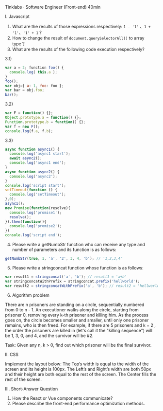 Tinklabs · Software Engineer (Front-end) 40min

I. Javascript

1. What are the results of those expressions respectively: `1 - '1'` 、`1 + '1'`、`'1' + 1` ? 
2. How to change the result of `document.querySelectorAll()` to array type？
3. What are the results of the following code execution respectively? 

3.1)

```js
var a = 2; function foo() {
  console.log( this.a );
}
foo();
var obj={ a: 1, foo: foo }; 
var bar = obj.foo;
bar();
```

3.2)

```js
var F = function() {};
Object.prototype.a = function() {};
Function.prototype.b = function() {};
var f = new F();
console.log(f.a, f.b);
```

3.3)

```js
async function async1() {
  console.log('async1 start');
  await async2();
  console.log('async1 end');
}
async function async2() {
  console.log('async2');
}
console.log('script start');
setTimeout(function () {
  console.log('setTimeout');
},0);
async1();
new Promise(function(resolve){
  console.log('promise1');
  resolve();
}).then(function(){
  console.log('promise2');
})
console.log('script end');
```

4. Please write a getNumbStr function who can receive any type and number of parameters and its function is as follows:

```js
getNumbStr(true, 1, 'a', '2', 3, 4, 'b'); // '1,2,3,4'
```
5. Please write a stringconcat function whose function is as follows:

```js
var result1 = stringconcat('a', 'b'); // result1 = 'a+b'
var stringconcatWithPrefix = stringconcat.prefix('hellworld');
var result2 = stringconcatWithPrefix('a', 'b'); // result2 = 'hellworld+a+b'
```

6. Algorithm problem

There are n prisoners are standing on a circle, sequentially numbered from 0 to n - 1. An executioner walks along the circle, starting from prisoner 0, removing every k-th prisoner and killing him. As the process goes on, the circle becomes smaller and smaller, until only one prisoner remains, who is then freed. 
For example, if there are 5 prisoners and k = 2 , the order the prisoners are killed in (let's call it the "killing sequence") will be 1, 3, 0, and 4, and the survivor will be #2.

Task: 
Given any n, k > 0, find out which prisoner will be the final survivor.

II. CSS

Implement the layout below:
The Top’s width is equal to the width of the screen and its height is 100px. 
The Left’s and Right’s width are both 50px and their height are both equal to the rest of the screen. 
The Center fills the rest of the screen.

III. Short-Answer Question

1. How the React or Vue components communicate?
2. Please describe the front-end performance optimization methods. 
